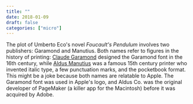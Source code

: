 ```yaml
---
title: ""
date: 2018-01-09
draft: false
categories: ["micro"]
---
```

The plot of Umberto Eco's novel _Foucault's Pendulum_ involves two publishers: Garamond and Manutius. Both names refer to figures in the history of printing: [Claude Garamond](https://en.wikipedia.org/wiki/Claude_Garamond) designed the Garamond font in the 16th century, while [Aldus Manutius](https://en.wikipedia.org/wiki/Aldus_Manutius) was a famous 15th century printer who invented italic type, a few punctuation marks, and the pocketbook format. This might be a joke because both names are relatable to Apple. The Garamond font was used in Apple's logo, and Aldus Co. was the original developer of PageMaker (a killer app for the Macintosh) before it was acquired by Adobe.

